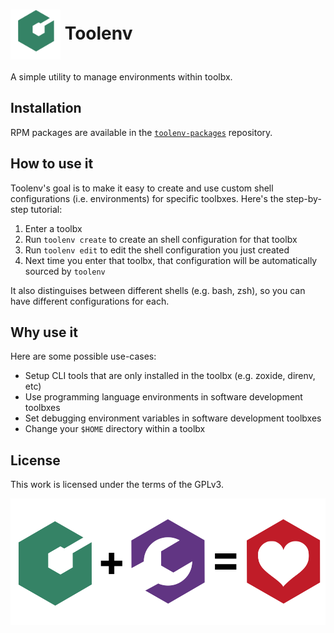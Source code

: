 <h1><img align="center" height="80" src="./assets/toolenv-logo.png"> Toolenv</h1>

A simple utility to manage environments within toolbx.

## Installation

RPM packages are available in the [`toolenv-packages`](https://github.com/pesader/toolenv-packages/) repository.

## How to use it

Toolenv's goal is to make it easy to create and use custom shell configurations (i.e. environments) for specific toolbxes. Here's the step-by-step tutorial:

1. Enter a toolbx
2. Run `toolenv create` to create an shell configuration for that toolbx
3. Run `toolenv edit` to edit the shell configuration you just created
3. Next time you enter that toolbx, that configuration will be automatically sourced by `toolenv`

It also distinguises between different shells (e.g. bash, zsh), so you can have different configurations for each.

## Why use it

Here are some possible use-cases:

- Setup CLI tools that are only installed in the toolbx (e.g. zoxide, direnv, etc)
- Use programming language environments in software development toolbxes
- Set debugging environment variables in software development toolbxes
- Change your `$HOME` directory within a toolbx

## License

This work is licensed under the terms of the GPLv3.

![](assets/toolenv-toolbx.png)

